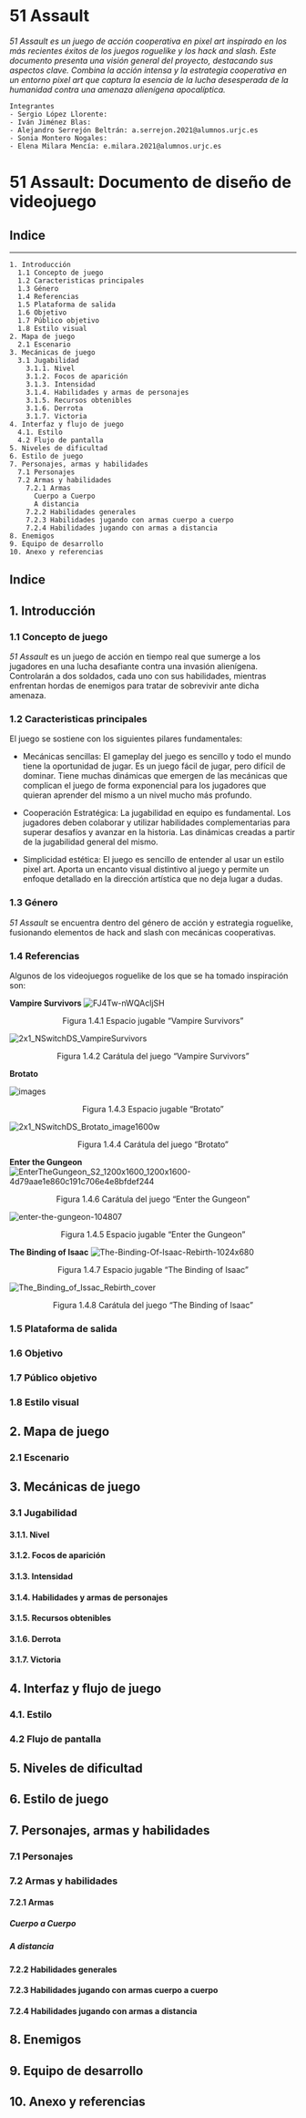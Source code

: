 # 51 Assault
*51 Assault es un juego de acción cooperativa en pixel art inspirado en los más recientes éxitos de los juegos roguelike y los hack and slash. Este documento presenta una visión general del proyecto, destacando sus aspectos clave. Combina la acción intensa y la estrategia cooperativa en un entorno pixel art que captura la esencia de la lucha desesperada de la humanidad contra una amenaza alienígena apocalíptica.*

~~~
Integrantes
- Sergio López Llorente: 
- Iván Jiménez Blas: 
- Alejandro Serrejón Beltrán: a.serrejon.2021@alumnos.urjc.es
- Sonia Montero Nogales:
- Elena Milara Mencía: e.milara.2021@alumnos.urjc.es
~~~

# 51 Assault: Documento de diseño de videojuego

## Indice
---
~~~
1. Introducción
  1.1 Concepto de juego 
  1.2 Caracteristicas principales
  1.3 Género
  1.4 Referencias
  1.5 Plataforma de salida
  1.6 Objetivo
  1.7 Público objetivo
  1.8 Estilo visual
2. Mapa de juego
  2.1 Escenario
3. Mecánicas de juego
  3.1 Jugabilidad
    3.1.1. Nivel
    3.1.2. Focos de aparición
    3.1.3. Intensidad
    3.1.4. Habilidades y armas de personajes
    3.1.5. Recursos obtenibles	
    3.1.6. Derrota	
    3.1.7. Victoria
4. Interfaz y flujo de juego
  4.1. Estilo
  4.2 Flujo de pantalla
5. Niveles de dificultad
6. Estilo de juego
7. Personajes, armas y habilidades
  7.1 Personajes
  7.2 Armas y habilidades
    7.2.1 Armas
      Cuerpo a Cuerpo
      A distancia
    7.2.2 Habilidades generales
    7.2.3 Habilidades jugando con armas cuerpo a cuerpo
    7.2.4 Habilidades jugando con armas a distancia
8. Enemigos
9. Equipo de desarrollo
10. Anexo y referencias
~~~
## Indice
## 1. Introducción
### 1.1 Concepto de juego 
*51 Assault* es un juego de acción en tiempo real que sumerge a los jugadores en una lucha desafiante contra una invasión alienígena. Controlarán a dos soldados, cada uno con sus habilidades, mientras enfrentan hordas de enemigos para tratar de sobrevivir ante dicha amenaza.

### 1.2 Caracteristicas principales
El juego se sostiene con los siguientes pilares fundamentales:

- Mecánicas sencillas: El gameplay del juego es sencillo y todo el mundo tiene la oportunidad de jugar. Es un juego fácil de jugar, pero difícil de dominar. Tiene muchas dinámicas que emergen de las mecánicas que complican el juego de forma exponencial para los jugadores que quieran aprender del mismo a un nivel mucho más profundo.

- Cooperación Estratégica: La jugabilidad en equipo es fundamental. Los jugadores deben colaborar y utilizar habilidades complementarias para superar desafíos y avanzar en la historia. Las dinámicas creadas a partir de la jugabilidad general del mismo.

- Simplicidad estética: El juego es sencillo de entender al usar un estilo pixel art. Aporta un encanto visual distintivo al juego y permite un enfoque detallado en la dirección artística que no deja lugar a dudas.

### 1.3 Género
*51 Assault* se encuentra dentro del género de acción y estrategia roguelike, fusionando elementos de hack and slash con mecánicas cooperativas.

### 1.4 Referencias
  Algunos de los videojuegos roguelike de los que se ha tomado inspiración son:

  **Vampire Survivors**
![FJ4Tw-nWQAcljSH](https://github.com/PoceroJunior/51-Assault/assets/92980019/6559df3e-78e5-43dc-9255-2687336e59ce)
<p align=center>Figura 1.4.1 Espacio jugable “Vampire Survivors”</p>

![2x1_NSwitchDS_VampireSurvivors](https://github.com/PoceroJunior/51-Assault/assets/92980019/1256e844-7bb9-4a87-8682-50847b1d5de1)
<p align=center>Figura 1.4.2 Carátula del juego “Vampire Survivors”</p>

  **Brotato**
  
![images](https://github.com/PoceroJunior/51-Assault/assets/92980019/2a82ad13-ba48-4e43-a607-90ddbf7e8d77)
<p align=center>Figura 1.4.3 Espacio jugable “Brotato”</p>
  
![2x1_NSwitchDS_Brotato_image1600w](https://github.com/PoceroJunior/51-Assault/assets/92980019/bb9dd02f-60d7-40b0-9d85-1d9fa21bf4eb)
<p align=center>Figura 1.4.4 Carátula del juego “Brotato”</p>

  **Enter the Gungeon**
  ![EnterTheGungeon_S2_1200x1600_1200x1600-4d79aae1e860c191c706e4e8bfdef244](https://github.com/PoceroJunior/51-Assault/assets/92980019/cdbdb680-08d8-4269-97fb-9995b2ab409a)
<p align=center>Figura 1.4.6 Carátula del juego “Enter the Gungeon”</p>

![enter-the-gungeon-104807](https://github.com/PoceroJunior/51-Assault/assets/92980019/1a27afa5-2db3-4af6-bd6f-2e6ebd06550f)
<p align=center>Figura 1.4.5 Espacio jugable “Enter the Gungeon”</p>

  **The Binding of Isaac**
  ![The-Binding-Of-Isaac-Rebirth-1024x680](https://github.com/PoceroJunior/51-Assault/assets/92980019/30b738e9-cec7-471c-8a68-5c39b5bd7f69)
<p align=center>Figura 1.4.7 Espacio jugable “The Binding of Isaac”</p>

![The_Binding_of_Issac_Rebirth_cover](https://github.com/PoceroJunior/51-Assault/assets/92980019/9ad21605-682f-4879-9c67-5bc7c1ac2544)
<p align=center>Figura 1.4.8 Carátula del juego “The Binding of Isaac”</p>

### 1.5 Plataforma de salida
### 1.6 Objetivo
### 1.7 Público objetivo
### 1.8 Estilo visual

## 2. Mapa de juego
### 2.1 Escenario

## 3. Mecánicas de juego

### 3.1 Jugabilidad
#### 3.1.1. Nivel
#### 3.1.2. Focos de aparición
#### 3.1.3. Intensidad
#### 3.1.4. Habilidades y armas de personajes
#### 3.1.5. Recursos obtenibles	
#### 3.1.6. Derrota	
#### 3.1.7. Victoria

## 4. Interfaz y flujo de juego

### 4.1. Estilo

### 4.2 Flujo de pantalla

## 5. Niveles de dificultad

## 6. Estilo de juego

## 7. Personajes, armas y habilidades
### 7.1 Personajes
### 7.2 Armas y habilidades
#### 7.2.1 Armas
##### Cuerpo a Cuerpo
##### A distancia
#### 7.2.2 Habilidades generales
#### 7.2.3 Habilidades jugando con armas cuerpo a cuerpo
#### 7.2.4 Habilidades jugando con armas a distancia

## 8. Enemigos

## 9. Equipo de desarrollo

## 10. Anexo y referencias

